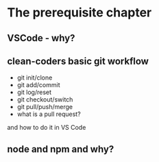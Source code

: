 # The prerequisite chapter


## VSCode - why?

## clean-coders basic git workflow

* git init/clone
* git add/commit
* git log/reset
* git checkout/switch
* git pull/push/merge
* what is a pull request?

and how to do it in VS Code

## node and npm and why?
